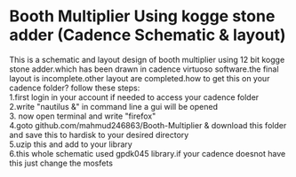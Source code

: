 # Booth Multiplier Using kogge stone adder (Cadence Schematic & layout)

This is a schematic and layout design of booth multiplier using 12 bit kogge stone adder.which has been drawn in cadence virtuoso software.the final layout is incomplete.other layout are completed.how to get this on your cadence folder?
follow these steps:                   
1.first login in your account if needed to access your cadence folder                         
2.write "nautilus &" in command line a gui will be opened                     
3. now open terminal and write "firefox"                      
4.goto github.com/mahmud246863/Booth-Multiplier & download this folder and save this to hardisk to your desired directory                 
5.uzip this and add to your library                       
6.this whole schematic used gpdk045 library.if your cadence doesnot have this just change the mosfets                         
